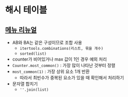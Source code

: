 # 해시 테이블

## [메뉴 리뉴얼](https://programmers.co.kr/learn/courses/30/lessons/72411)

- AB와 BA는 같은 구성이므로 조합 사용
    - `itertools.combinations(리스트, 묶을 개수)`
    - `sorted(list)`
- counter가 비어있거나 max 값이 1인 경우 예외 처리
- `Counter.most_common()` : 가장 많이 나타난 것부터 정렬
- `most_common(1)` : 가장 상위 요소 1개 반환
    - 따라서 최빈수가 중복된 요소가 있을 때 확인해서 처리하기
- 문자열 합치기
    - `''.join(list)`